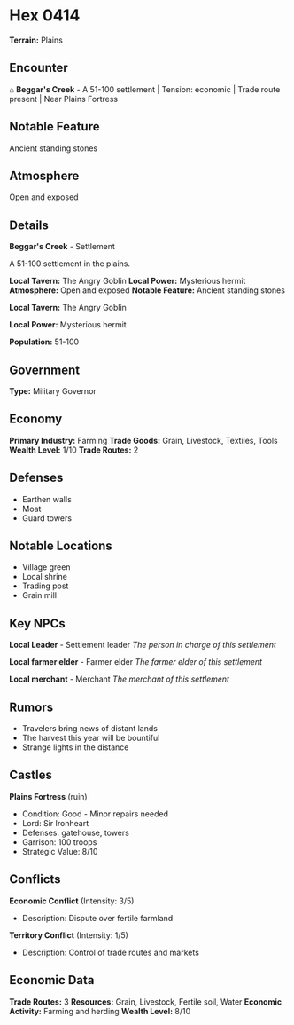 # Hex 0414

**Terrain:** Plains

## Encounter
⌂ **Beggar's Creek** - A 51-100 settlement | Tension: economic | Trade route present | Near Plains Fortress

## Notable Feature
Ancient standing stones

## Atmosphere
Open and exposed

## Details
**Beggar's Creek** - Settlement

A 51-100 settlement in the plains.

**Local Tavern:** The Angry Goblin
**Local Power:** Mysterious hermit
**Atmosphere:** Open and exposed
**Notable Feature:** Ancient standing stones

**Local Tavern:** The Angry Goblin

**Local Power:** Mysterious hermit

**Population:** 51-100

## Government
**Type:** Military Governor

## Economy
**Primary Industry:** Farming
**Trade Goods:** Grain, Livestock, Textiles, Tools
**Wealth Level:** 1/10
**Trade Routes:** 2

## Defenses
- Earthen walls
- Moat
- Guard towers

## Notable Locations
- Village green
- Local shrine
- Trading post
- Grain mill

## Key NPCs
**Local Leader** - Settlement leader
*The person in charge of this settlement*

**Local farmer elder** - Farmer elder
*The farmer elder of this settlement*

**Local merchant** - Merchant
*The merchant of this settlement*

## Rumors
- Travelers bring news of distant lands
- The harvest this year will be bountiful
- Strange lights in the distance

## Castles
**Plains Fortress** (ruin)
- Condition: Good - Minor repairs needed
- Lord: Sir Ironheart
- Defenses: gatehouse, towers
- Garrison: 100 troops
- Strategic Value: 8/10

## Conflicts
**Economic Conflict** (Intensity: 3/5)
- Description: Dispute over fertile farmland

**Territory Conflict** (Intensity: 1/5)
- Description: Control of trade routes and markets

## Economic Data
**Trade Routes:** 3
**Resources:** Grain, Livestock, Fertile soil, Water
**Economic Activity:** Farming and herding
**Wealth Level:** 8/10
